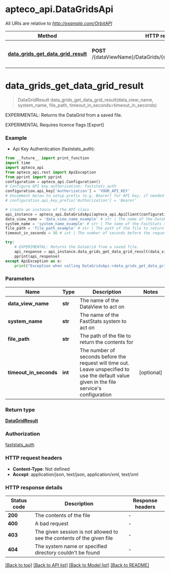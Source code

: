 # apteco_api.DataGridsApi

All URIs are relative to *http://example.com/OrbitAPI*

Method | HTTP request | Description
------------- | ------------- | -------------
[**data_grids_get_data_grid_result**](DataGridsApi.md#data_grids_get_data_grid_result) | **POST** /{dataViewName}/DataGrids/{systemName}/Files/{filePath} | EXPERIMENTAL: Returns the DataGrid from a saved file.


# **data_grids_get_data_grid_result**
> DataGridResult data_grids_get_data_grid_result(data_view_name, system_name, file_path, timeout_in_seconds=timeout_in_seconds)

EXPERIMENTAL: Returns the DataGrid from a saved file.

EXPERIMENTAL  Requires licence flags [Export]

### Example

* Api Key Authentication (faststats_auth):
```python
from __future__ import print_function
import time
import apteco_api
from apteco_api.rest import ApiException
from pprint import pprint
configuration = apteco_api.Configuration()
# Configure API key authorization: faststats_auth
configuration.api_key['Authorization'] = 'YOUR_API_KEY'
# Uncomment below to setup prefix (e.g. Bearer) for API key, if needed
# configuration.api_key_prefix['Authorization'] = 'Bearer'

# create an instance of the API class
api_instance = apteco_api.DataGridsApi(apteco_api.ApiClient(configuration))
data_view_name = 'data_view_name_example' # str | The name of the DataView to act on
system_name = 'system_name_example' # str | The name of the FastStats system to act on
file_path = 'file_path_example' # str | The path of the file to return the contents for
timeout_in_seconds = 56 # int | The number of seconds before the request will time out.  Leave unspecified to use the default value given in the file service's configuration (optional)

try:
    # EXPERIMENTAL: Returns the DataGrid from a saved file.
    api_response = api_instance.data_grids_get_data_grid_result(data_view_name, system_name, file_path, timeout_in_seconds=timeout_in_seconds)
    pprint(api_response)
except ApiException as e:
    print("Exception when calling DataGridsApi->data_grids_get_data_grid_result: %s\n" % e)
```

### Parameters

Name | Type | Description  | Notes
------------- | ------------- | ------------- | -------------
 **data_view_name** | **str**| The name of the DataView to act on | 
 **system_name** | **str**| The name of the FastStats system to act on | 
 **file_path** | **str**| The path of the file to return the contents for | 
 **timeout_in_seconds** | **int**| The number of seconds before the request will time out.  Leave unspecified to use the default value given in the file service&#39;s configuration | [optional] 

### Return type

[**DataGridResult**](DataGridResult.md)

### Authorization

[faststats_auth](../README.md#faststats_auth)

### HTTP request headers

 - **Content-Type**: Not defined
 - **Accept**: application/json, text/json, application/xml, text/xml

### HTTP response details
| Status code | Description | Response headers |
|-------------|-------------|------------------|
**200** | The contents of the file |  -  |
**400** | A bad request |  -  |
**403** | The given session is not allowed to see the contents of the given file |  -  |
**404** | The system name or specified directory couldn&#39;t be found |  -  |

[[Back to top]](#) [[Back to API list]](../README.md#documentation-for-api-endpoints) [[Back to Model list]](../README.md#documentation-for-models) [[Back to README]](../README.md)

